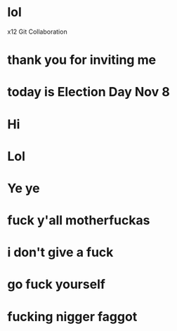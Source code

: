 # lol
x12 Git Collaboration

# thank you for inviting me 
# today is Election Day Nov 8
# Hi
# Lol 
# Ye ye
# fuck y'all motherfuckas
# i don't give a fuck
# go fuck yourself
# fucking nigger faggot
